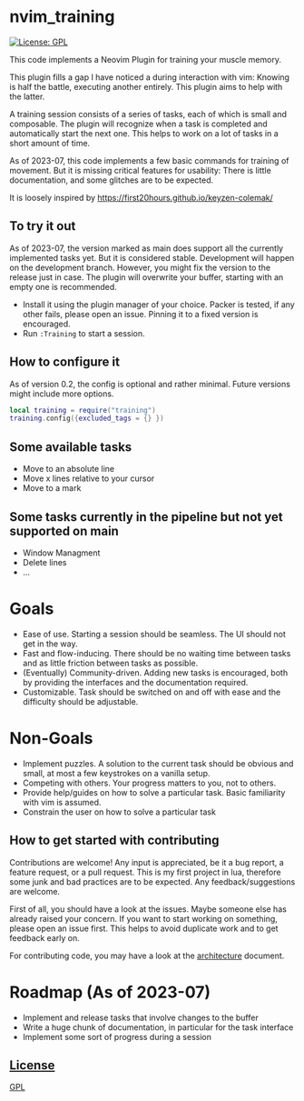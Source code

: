 # nvim_training

[![License: GPL](https://img.shields.io/badge/License-GPL-brightgreen.svg)](https://opensource.org/license/gpl-3-0/)

This code implements a Neovim Plugin for training your muscle memory.

This plugin fills a gap I have noticed a during interaction with vim:
Knowing is half the battle, executing another entirely.
This plugin aims to help with the latter.

A training session consists of a series of tasks, each of which is small and composable.
The plugin will recognize when a task is completed and automatically start the next one.
This helps to work on a lot of tasks in a short amount of time.

As of 2023-07, this code implements a few basic commands for training of movement.
But it is missing critical features for usability: There is little documentation, and some glitches are to be expected.

It is loosely inspired by https://first20hours.github.io/keyzen-colemak/

## To try it out

As of 2023-07, the version marked as main does support all the currently implemented tasks yet.
But it is considered stable. Development will happen on the development branch.
However, you might fix the version to the release just in case.
The plugin will overwrite your buffer, starting with an empty one is recommended.

- Install it using the plugin manager of your choice. Packer is tested, if any other fails, please open an issue. Pinning it to a fixed version is encouraged.
- Run `:Training` to start a session.

## How to configure it 
As of version 0.2, the config is optional and rather minimal. Future versions might include more options.

```lua
local training = require("training")
training.config({excluded_tags = {} })

```

## Some available tasks 
- Move to an absolute line
- Move x lines relative to your cursor 
- Move to a mark 

## Some tasks currently in the pipeline but not yet supported on main 
- Window Managment
- Delete lines 
- ...

# Goals 
- Ease of use. Starting a session should be seamless. The UI should not get in the way.
- Fast and flow-inducing. There should be no waiting time between tasks and as little friction between tasks as possible.
- (Eventually) Community-driven. Adding new tasks is encouraged, both by providing the interfaces and the documentation required.
- Customizable. Task should be switched on and off with ease and the difficulty should be adjustable.

# Non-Goals
- Implement puzzles. A solution to the current task should be obvious and small, at most a few keystrokes on a vanilla setup.
- Competing with others. Your progress matters to you, not to others. 
- Provide help/guides on how to solve a particular task. Basic familiarity with vim is assumed.
- Constrain the user on how to solve a particular task


## How to get started with contributing
Contributions are welcome! Any input is appreciated, be it a bug report, a feature request, or a pull request.
This is my first project in lua, therefore some junk and bad practices are to be expected. Any feedback/suggestions
are welcome. 

First of all, you should have a look at the issues. Maybe someone else has already raised your concern.
If you want to start working on something, please open an issue first. This helps to avoid duplicate work and to get feedback early on.

For contributing code, you may have a look at the [architecture](docs/architecture.md) document. 

# Roadmap (As of 2023-07)
- Implement and release tasks that involve changes to the buffer
- Write a huge chunk of documentation, in particular for the task interface
- Implement some sort of progress during a session


## [License](/LICENSE)
[GPL](LICENSE)